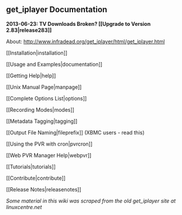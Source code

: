 ## get_iplayer Documentation

**2013-06-23: TV Downloads Broken? [[Upgrade to Version 2.83|release283]]**

About: <http://www.infradead.org/get_iplayer/html/get_iplayer.html>

[[Installation|installation]]

[[Usage and Examples|documentation]]

[[Getting Help|help]]

[[Unix Manual Page|manpage]]

[[Complete Options List|options]]

[[Recording Modes|modes]]

[[Metadata Tagging|tagging]]

[[Output File Naming|fileprefix]] (XBMC users - read this)

[[Using the PVR with cron|pvrcron]]

[[Web PVR Manager Help|webpvr]]

[[Tutorials|tutorials]]

[[Contribute|contribute]]

[[Release Notes|releasenotes]]

*Some material in this wiki was scraped from the old get_iplayer site at linuxcentre.net*